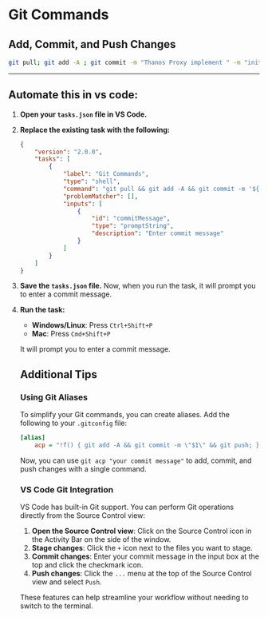 # Git Commands

## Add, Commit, and Push Changes

```sh
git pull; git add -A ; git commit -m "Thanos Proxy implement " -m "initial commit " ; git push;clear; git status;
```


---
## Automate this in vs code:

1. **Open your `tasks.json` file in VS Code.**
2. **Replace the existing task with the following:**

    ```json
    {
        "version": "2.0.0",
        "tasks": [
            {
                "label": "Git Commands",
                "type": "shell",
                "command": "git pull && git add -A && git commit -m '${input:commitMessage}' && git push && clear && git status",
                "problemMatcher": [],
                "inputs": [
                    {
                        "id": "commitMessage",
                        "type": "promptString",
                        "description": "Enter commit message"
                    }
                ]
            }
        ]
    }
    ```

3. **Save the `tasks.json` file.** Now, when you run the task, it will prompt you to enter a commit message.

4. **Run the task:**
    - **Windows/Linux**: Press `Ctrl+Shift+P`
    - **Mac**: Press `Cmd+Shift+P`

    It will prompt you to enter a commit message.

    ## Additional Tips

    ### Using Git Aliases

    To simplify your Git commands, you can create aliases. Add the following to your `.gitconfig` file:

    ```ini
    [alias]
        acp = "!f() { git add -A && git commit -m \"$1\" && git push; }; f"
    ```

    Now, you can use `git acp "your commit message"` to add, commit, and push changes with a single command.

    ### VS Code Git Integration

    VS Code has built-in Git support. You can perform Git operations directly from the Source Control view:

    1. **Open the Source Control view**: Click on the Source Control icon in the Activity Bar on the side of the window.
    2. **Stage changes**: Click the `+` icon next to the files you want to stage.
    3. **Commit changes**: Enter your commit message in the input box at the top and click the checkmark icon.
    4. **Push changes**: Click the `...` menu at the top of the Source Control view and select `Push`.

    These features can help streamline your workflow without needing to switch to the terminal.